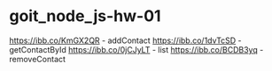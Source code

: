 # goit_node_js-hw-01

https://ibb.co/KmGX2QR - addContact
https://ibb.co/1dvTcSD - getContactById
https://ibb.co/0jCJyLT - list
https://ibb.co/BCDB3yq - removeContact